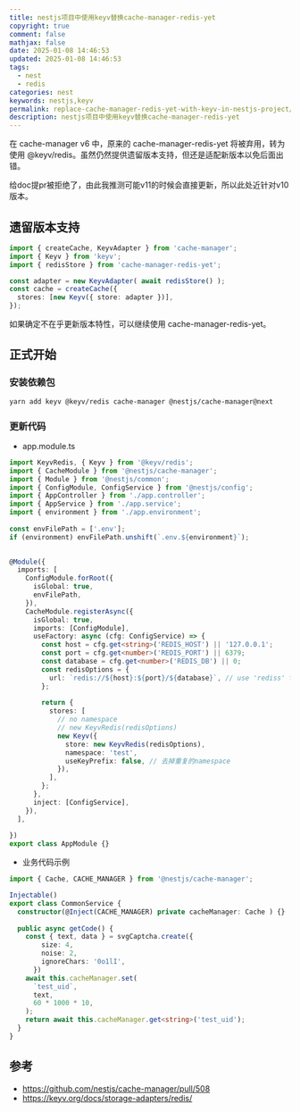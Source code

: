 ```yaml
---
title: nestjs项目中使用keyv替换cache-manager-redis-yet
copyright: true
comment: false
mathjax: false
date: 2025-01-08 14:46:53
updated: 2025-01-08 14:46:53
tags:
  - nest
  - redis
categories: nest
keywords: nestjs,keyv
permalink: replace-cache-manager-redis-yet-with-keyv-in-nestjs-project/
description: nestjs项目中使用keyv替换cache-manager-redis-yet
---
```

在 cache-manager v6 中，原来的 cache-manager-redis-yet 将被弃用，转为使用 @keyv/redis。虽然仍然提供遗留版本支持，但还是适配新版本以免后面出错。

给doc提pr被拒绝了，由此我推测可能v11的时候会直接更新，所以此处近针对v10版本。

<!--more-->
## 遗留版本支持

```ts
import { createCache, KeyvAdapter } from 'cache-manager';
import { Keyv } from 'keyv';
import { redisStore } from 'cache-manager-redis-yet';

const adapter = new KeyvAdapter( await redisStore() );
const cache = createCache({
  stores: [new Keyv({ store: adapter })],
});
```

如果确定不在乎更新版本特性，可以继续使用 cache-manager-redis-yet。

## 正式开始

### 安装依赖包

```bash
yarn add keyv @keyv/redis cache-manager @nestjs/cache-manager@next
```

### 更新代码

- app.module.ts

```ts
import KeyvRedis, { Keyv } from '@keyv/redis';
import { CacheModule } from '@nestjs/cache-manager';
import { Module } from '@nestjs/common';
import { ConfigModule, ConfigService } from '@nestjs/config';
import { AppController } from './app.controller';
import { AppService } from './app.service';
import { environment } from './app.environment';
 
const envFilePath = ['.env'];
if (environment) envFilePath.unshift(`.env.${environment}`);

 
@Module({
  imports: [
    ConfigModule.forRoot({
      isGlobal: true,
      envFilePath,
    }),
    CacheModule.registerAsync({
      isGlobal: true,
      imports: [ConfigModule],
      useFactory: async (cfg: ConfigService) => {
        const host = cfg.get<string>('REDIS_HOST') || '127.0.0.1';
        const port = cfg.get<number>('REDIS_PORT') || 6379;
        const database = cfg.get<number>('REDIS_DB') || 0;
        const redisOptions = {
          url: `redis://${host}:${port}/${database}`, // use 'rediss' for TLS
        };
 
        return {
          stores: [
            // no namespace
            // new KeyvRedis(redisOptions)
            new Keyv({
              store: new KeyvRedis(redisOptions),
              namespace: 'test',
              useKeyPrefix: false, // 去掉重复的namespace
            }),
          ],
        };
      },
      inject: [ConfigService],
    }),
  ],
 
})
export class AppModule {}
```

- 业务代码示例

```ts
import { Cache, CACHE_MANAGER } from '@nestjs/cache-manager';

Injectable()
export class CommonService {
  constructor(@Inject(CACHE_MANAGER) private cacheManager: Cache ) {}
 
  public async getCode() {
    const { text, data } = svgCaptcha.create({
        size: 4,
        noise: 2,
        ignoreChars: '0o1lI',
      })
    await this.cacheManager.set(
      `test_uid`,
      text,
      60 * 1000 * 10,
    );
    return await this.cacheManager.get<string>('test_uid');
  }
}
```

## 参考

- https://github.com/nestjs/cache-manager/pull/508
- https://keyv.org/docs/storage-adapters/redis/